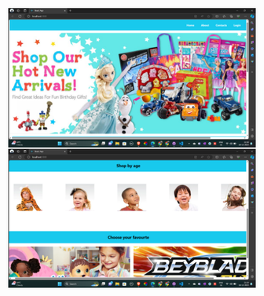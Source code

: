 <img src="https://github.com/vishwa010305/React_IRC/blob/main/Project/Git%20images/img%201.png">
<img src="https://github.com/vishwa010305/React_IRC/blob/main/Project/Git%20images/img%202.png">
